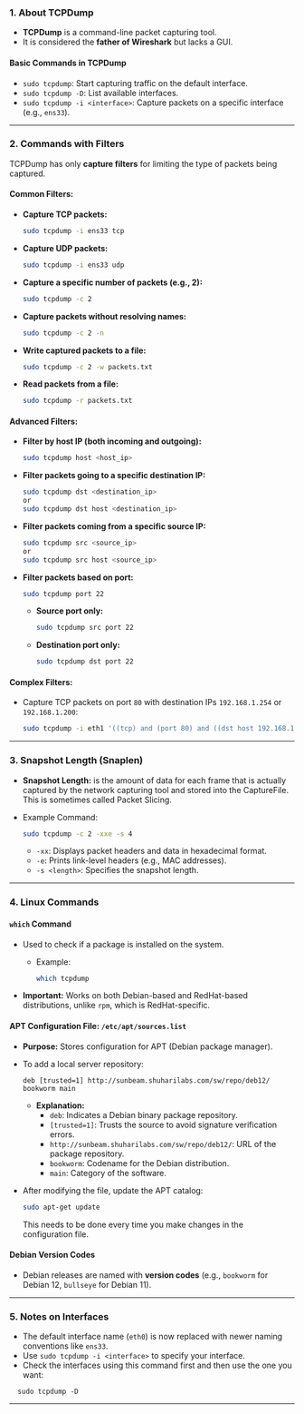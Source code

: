 ### **1. About TCPDump**

- **TCPDump** is a command-line packet capturing tool.
- It is considered the **father of Wireshark** but lacks a GUI.

#### **Basic Commands in TCPDump**

- `sudo tcpdump`: Start capturing traffic on the default interface.
- `sudo tcpdump -D`: List available interfaces.
- `sudo tcpdump -i <interface>`: Capture packets on a specific interface (e.g., `ens33`).

---

### **2. Commands with Filters**

TCPDump has only **capture filters** for limiting the type of packets being captured.

#### **Common Filters:**

- **Capture TCP packets:**
    
    ```bash
    sudo tcpdump -i ens33 tcp
    ```
    
- **Capture UDP packets:**
    
    ```bash
    sudo tcpdump -i ens33 udp
    ```
    
- **Capture a specific number of packets (e.g., 2):**
    
    ```bash
    sudo tcpdump -c 2
    ```
    
- **Capture packets without resolving names:**
    
    ```bash
    sudo tcpdump -c 2 -n
    ```
    
- **Write captured packets to a file:**
    
    ```bash
    sudo tcpdump -c 2 -w packets.txt
    ```
    
- **Read packets from a file:**
    
    ```bash
    sudo tcpdump -r packets.txt
    ```
    

#### **Advanced Filters:**

- **Filter by host IP (both incoming and outgoing):**
    
    ```bash
    sudo tcpdump host <host_ip>
    ```
    
- **Filter packets going to a specific destination IP:**
    
    ```bash
    sudo tcpdump dst <destination_ip>
    or
    sudo tcpdump dst host <destination_ip>
    ```
    
- **Filter packets coming from a specific source IP:**
    
    ```bash
    sudo tcpdump src <source_ip>
    or
    sudo tcpdump src host <source_ip>
    ```
    
- **Filter packets based on port:**
    
    ```bash
    sudo tcpdump port 22
    ```
    
    - **Source port only:**
        
        ```bash
        sudo tcpdump src port 22
        ```
        
    - **Destination port only:**
        
        ```bash
        sudo tcpdump dst port 22
        ```
        

#### **Complex Filters:**

- Capture TCP packets on port `80` with destination IPs `192.168.1.254` or `192.168.1.200`:
    
    ```bash
    sudo tcpdump -i eth1 '((tcp) and (port 80) and ((dst host 192.168.1.254) or (dst host 192.168.1.200)))'
    ```
    

---

### **3. Snapshot Length (Snaplen)**

- **Snapshot Length:** is the amount of data for each frame that is actually captured by the network capturing tool and stored into the CaptureFile. This is sometimes called Packet Slicing.
- Example Command:
    
    ```bash
    sudo tcpdump -c 2 -xxe -s 4
    ```
    
    - `-xx`: Displays packet headers and data in hexadecimal format.
    - `-e`: Prints link-level headers (e.g., MAC addresses).
    - `-s <length>`: Specifies the snapshot length.

---

### **4. Linux Commands**

#### **`which` Command**

- Used to check if a package is installed on the system.
    - Example:
        
        ```bash
        which tcpdump
        ```
        
- **Important:** Works on both Debian-based and RedHat-based distributions, unlike `rpm`, which is RedHat-specific.

#### **APT Configuration File:** `/etc/apt/sources.list`

- **Purpose:** Stores configuration for APT (Debian package manager).
    
- To add a local server repository:
    
    ```text
    deb [trusted=1] http://sunbeam.shuharilabs.com/sw/repo/deb12/ bookworm main
    ```
    
    - **Explanation:**
        - `deb`: Indicates a Debian binary package repository.
        - `[trusted=1]`: Trusts the source to avoid signature verification errors.
        - `http://sunbeam.shuharilabs.com/sw/repo/deb12/`: URL of the package repository.
        - `bookworm`: Codename for the Debian distribution.
        - `main`: Category of the software.
- After modifying the file, update the APT catalog:
    
    ```bash
    sudo apt-get update
    ```
    This needs to be done every time you make changes in the configuration file.

#### **Debian Version Codes**

- Debian releases are named with **version codes** (e.g., `bookworm` for Debian 12, `bullseye` for Debian 11).

---

### **5. Notes on Interfaces**

- The default interface name (`eth0`) is now replaced with newer naming conventions like `ens33`.
- Use `sudo tcpdump -i <interface>` to specify your interface.
- Check the interfaces using this command first and then use the one you want: 
```shell
  sudo tcpdump -D
```

---

